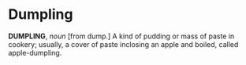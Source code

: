 # Dumpling

**DUMPLING**, _noun_ \[from dump.\] A kind of pudding or mass of paste in cookery; usually, a cover of paste inclosing an apple and boiled, called apple-dumpling.